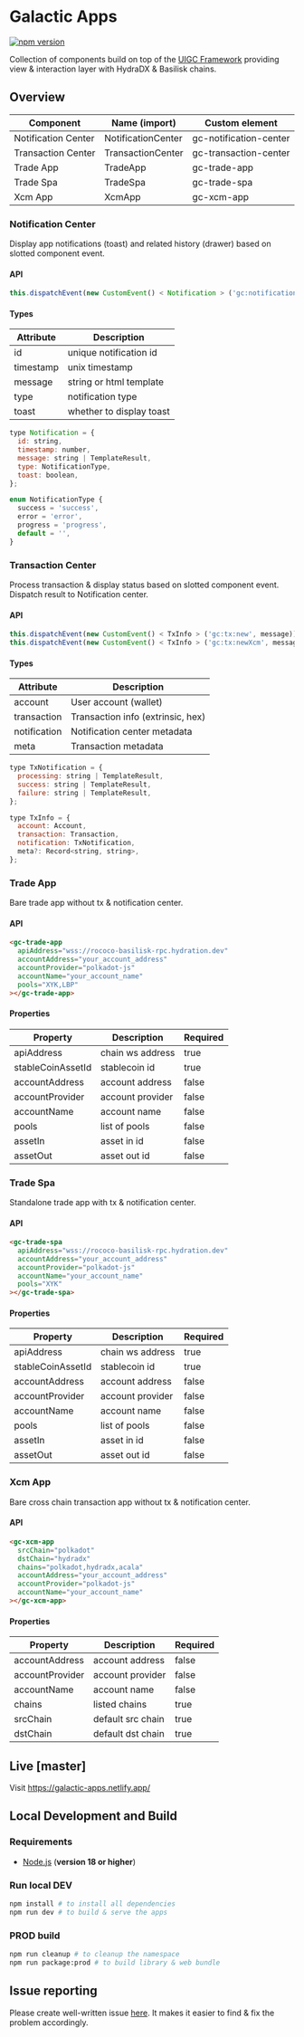 # Galactic Apps

[![npm version](https://img.shields.io/npm/v/@galacticcouncil/apps.svg)](https://www.npmjs.com/package/@galacticcouncil/apps)

Collection of components build on top of the [UIGC Framework](https://github.com/galacticcouncil/ui) providing view & interaction
layer with HydraDX & Basilisk chains.

## Overview

| Component           | Name (import)      | Custom element         |
| ------------------- | ------------------ | ---------------------- |
| Notification Center | NotificationCenter | gc-notification-center |
| Transaction Center  | TransactionCenter  | gc-transaction-center  |
| Trade App           | TradeApp           | gc-trade-app           |
| Trade Spa           | TradeSpa           | gc-trade-spa           |
| Xcm App             | XcmApp             | gc-xcm-app             |

### Notification Center

Display app notifications (toast) and related history (drawer) based on slotted component event.

#### API

```js
this.dispatchEvent(new CustomEvent() < Notification > ('gc:notification:new', message));
```

#### Types

| Attribute | Description              |
| --------- | ------------------------ |
| id        | unique notification id   |
| timestamp | unix timestamp           |
| message   | string or html template  |
| type      | notification type        |
| toast     | whether to display toast |

```js
type Notification = {
  id: string,
  timestamp: number,
  message: string | TemplateResult,
  type: NotificationType,
  toast: boolean,
};

enum NotificationType {
  success = 'success',
  error = 'error',
  progress = 'progress',
  default = '',
}
```

### Transaction Center

Process transaction & display status based on slotted component event. Dispatch result to Notification center.

#### API

```js
this.dispatchEvent(new CustomEvent() < TxInfo > ('gc:tx:new', message)); // on chain tx
this.dispatchEvent(new CustomEvent() < TxInfo > ('gc:tx:newXcm', message)); // cross chain tx
```

#### Types

| Attribute    | Description                       |
| ------------ | --------------------------------- |
| account      | User account (wallet)             |
| transaction  | Transaction info (extrinsic, hex) |
| notification | Notification center metadata      |
| meta         | Transaction metadata              |

```js
type TxNotification = {
  processing: string | TemplateResult,
  success: string | TemplateResult,
  failure: string | TemplateResult,
};

type TxInfo = {
  account: Account,
  transaction: Transaction,
  notification: TxNotification,
  meta?: Record<string, string>,
};
```

### Trade App

Bare trade app without tx & notification center.

#### API

```html
<gc-trade-app
  apiAddress="wss://rococo-basilisk-rpc.hydration.dev"
  accountAddress="your_account_address"
  accountProvider="polkadot-js"
  accountName="your_account_name"
  pools="XYK,LBP"
></gc-trade-app>
```

#### Properties

| Property          | Description      | Required |
| ----------------- | ---------------- | -------- |
| apiAddress        | chain ws address | true     |
| stableCoinAssetId | stablecoin id    | true     |
| accountAddress    | account address  | false    |
| accountProvider   | account provider | false    |
| accountName       | account name     | false    |
| pools             | list of pools    | false    |
| assetIn           | asset in id      | false    |
| assetOut          | asset out id     | false    |

### Trade Spa

Standalone trade app with tx & notification center.

#### API

```html
<gc-trade-spa
  apiAddress="wss://rococo-basilisk-rpc.hydration.dev"
  accountAddress="your_account_address"
  accountProvider="polkadot-js"
  accountName="your_account_name"
  pools="XYK"
></gc-trade-spa>
```

#### Properties

| Property          | Description      | Required |
| ----------------- | ---------------- | -------- |
| apiAddress        | chain ws address | true     |
| stableCoinAssetId | stablecoin id    | true     |
| accountAddress    | account address  | false    |
| accountProvider   | account provider | false    |
| accountName       | account name     | false    |
| pools             | list of pools    | false    |
| assetIn           | asset in id      | false    |
| assetOut          | asset out id     | false    |

### Xcm App

Bare cross chain transaction app without tx & notification center.

#### API

```html
<gc-xcm-app
  srcChain="polkadot"
  dstChain="hydradx"
  chains="polkadot,hydradx,acala"
  accountAddress="your_account_address"
  accountProvider="polkadot-js"
  accountName="your_account_name"
></gc-xcm-app>
```

#### Properties

| Property          | Description       | Required |
| ----------------- | ----------------- | -------- |
| accountAddress    | account address   | false    |
| accountProvider   | account provider  | false    |
| accountName       | account name      | false    |
| chains            | listed chains     | true     |
| srcChain          | default src chain | true     |
| dstChain          | default dst chain | true     |

## Live [master]

Visit https://galactic-apps.netlify.app/

## Local Development and Build

### Requirements

- [Node.js](https://nodejs.org/) (**version 18 or higher**)

### Run local DEV

```sh
npm install # to install all dependencies
npm run dev # to build & serve the apps
```

### PROD build

```sh
npm run cleanup # to cleanup the namespace
npm run package:prod # to build library & web bundle
```

## Issue reporting

Please create well-written issue [here](https://https://github.com/galacticcouncil/apps/issues/new). It makes it easier to find & fix the problem accordingly.
